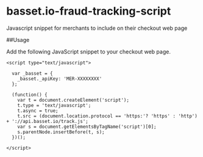 # basset.io-fraud-tracking-script
Javascript snippet for merchants to include on their checkout web page

##Usage

Add the following JavaScript snippet to your checkout web page.

```
<script type="text/javascript">

  var _basset = {
  	_basset._apiKey: 'MER-XXXXXXXX'
  };

  (function() {
    var t = document.createElement('script');
    t.type = 'text/javascript';
    t.async = true; 
    t.src = (document.location.protocol == 'https:'? 'https' : 'http') + '://api.basset.io/track.js';
    var s = document.getElementsByTagName('script')[0];
    s.parentNode.insertBefore(t, s);
  })();

</script>
```

